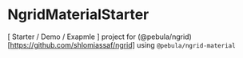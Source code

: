 # NgridMaterialStarter

[ Starter / Demo / Exapmle ] project for (@pebula/ngrid)[https://github.com/shlomiassaf/ngrid] using `@pebula/ngrid-material`
